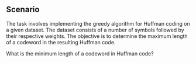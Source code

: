## Scenario

The task involves implementing the greedy algorithm for Huffman coding on a given dataset. The dataset consists of a number of symbols followed by their respective weights. 
The objective is to determine the maximum length of a codeword in the resulting Huffman code.

What is the minimum length of a codeword in Huffman code?